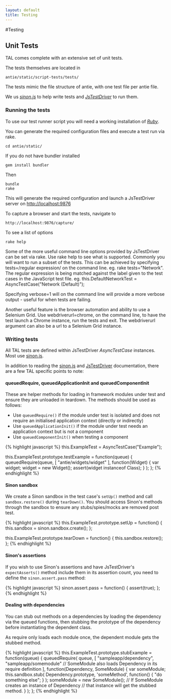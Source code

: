 ```yaml
---
layout: default
title: Testing
---
```


#Testing

## Unit Tests
TAL comes complete with an extensive set of unit tests.

The tests themselves are located in 

    antie/static/script-tests/tests/
    
The tests mimic the file structure of antie, with one test file per antie file.

We us *[sinon.js][]* to help write tests and *[JsTestDriver][]* to run them.

### Running the tests
To use our test runner script you will need a working installation of *[Ruby][]*.

You can generate the required configuration files and execute a test run via rake.

    cd antie/static/
    
If you do not have bundler installed

    gem install bundler

Then

    bundle
    rake

This will generate the required configuration and launch a JsTestDriver server on [http://localhost:9876](http://localhost:9876)

To capture a browser and start the tests, navigate to

    http://localhost:9876/capture/

To see a list of options

    rake help
    

Some of the more useful command line options provided by JsTestDriver can be set via rake. Use rake help to see what is supported. Commonly you will want to run a subset of the tests. This can be achieved by specifying tests=/regular expression/ on the command line. eg. rake tests="Network". The regular expression is being matched against the label given to the test cases in the JavaScript test file. eg. this.DefaultNetworkTest = AsyncTestCase("Network (Default)");

Specifying verbose=1 will on the command line will provide a more verbose output - useful for when tests are failing.

Another useful feature is the browser automation and ability to use a Selenium Grid. Use webdriverurl=chrome, on the command line, to have the test launch a Chrome instance, run the tests and exit. The webdriverurl argument can also be a url to a Selenium Grid instance.


    

### Writing tests

All TAL tests are defined within JsTestDriver _AsyncTestCase_ instances. Most use [sinon.js][].

In addition to reading the [sinon.js][] and [JsTestDriver][] documentation, there are a few TAL specific points to note:

#### queuedRequire, queuedApplicationInit and queuedComponentInit

These are helper methods for loading in framework modules under test and ensure they are unloaded in teardown.
The methods should be used as follows:

* Use `queuedRequire()` if the module under test is isolated and does not require an initialised application context (directly or indirectly)
* Use `queuedApplicationInit()` if the module under test needs an application context but is not a component
* Use `queuedComponentInit()` when testing a component

{% highlight javascript %}
this.ExampleTest = AsyncTestCase("Example");

this.ExampleTest.prototype.testExample = function(queue) {
    queuedRequire(queue, 
        [
            "antie/widgets/widget"
        ], 
        function(Widget) {
            var widget;
            widget = new Widget();
            assert(widget instanceof Class);
        }
    );
};
{% endhighlight %}

#### Sinon sandbox

We create a Sinon sandbox in the test case's `setUp()` method and call `sandbox.restore()` during `tearDown()`. You should access Sinon's methods through the sandbox to ensure any stubs/spies/mocks are removed post test.

{% highlight javascript %}
this.ExampleTest.prototype.setUp = function() {
    this.sandbox = sinon.sandbox.create();
};

this.ExampleTest.prototype.tearDown = function() {
    this.sandbox.restore();
};
{% endhighlight %}

#### Sinon's assertions

If you wish to use Sinon's assertions and have JsTestDriver's `expectAsserts()` method include them in its assertion count, you need to define the `sinon.assert.pass` method:

{% highlight javascript %}
sinon.assert.pass = function() {
   assert(true);
};
{% endhighlight %}


#### Dealing with dependencies

You can stub out methods on a dependencies by loading the dependency via the queued functions, then stubbing the prototype of the dependency before instantiating the dependent class.

As require only loads each module once, the dependent module gets the stubbed method.

{% highlight javascript %}
this.ExampleTest.prototype.stubExample = function(queue) {
    queuedRequire(
        queue, 
        [
            "sampleapp/dependency",
            "sampleapp/somemodule"  // SomeModule also loads Dependency in its require definition
        ], 
        function(Dependency, SomeModule) {
            var someModule;
            this.sandbox.stub(
                Dependency.prototype, 
                'someMethod', 
                function() { "do something else"; }
            ); 
            someModule = new SomeModule();  // If SomeModule creates an instance of Dependency
                                            // that instance will get the stubbed method.
        }
    );
};
{% endhighlight %}

[sinon.js]: http://sinonjs.org/
[JsTestDriver]: https://code.google.com/p/js-test-driver/
[Ruby]: http://www.ruby-lang.org/
